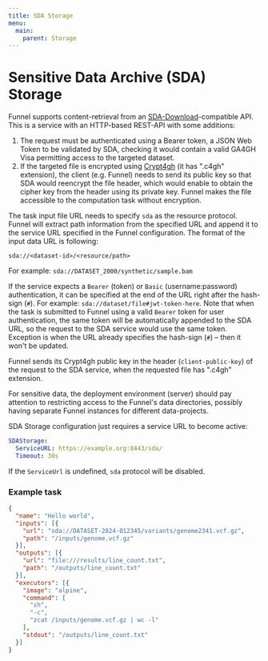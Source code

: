 ```yaml
---
title: SDA Storage
menu:
  main:
    parent: Storage
---
```


# Sensitive Data Archive (SDA) Storage

Funnel supports content-retrieval from an [SDA-Download][sda]-compatible API.
This is a service with an HTTP-based REST-API with some additions:

1. The request must be authenticated using a Bearer token, a JSON Web Token to
   be validated by SDA, checking it would contain a valid GA4GH Visa permitting
   access to the targeted dataset.
2. If the targeted file is encrypted using [Crypt4gh](crypt4gh) (it has ".c4gh"
   extension), the client (e.g. Funnel) needs to send its public key so that
   SDA would reencrypt the file header, which would enable to obtain the cipher
   key from the header using its private key. Funnel makes the file accessible
   to the computation task without encryption.

The task input file URL needs to specify `sda` as the resource protocol.
Funnel will extract path information from the specified URL and append it to
the service URL specified in the Funnel configuration. The format of the input
data URL is following:

```
sda://<dataset-id>/<resource/path>
```

For example: `sda://DATASET_2000/synthetic/sample.bam`


If the service expects a `Bearer` (token) or `Basic` (username:password)
authentication, it can be specified at the end of the URL right after the
hash-sign (`#`). For example: `sda://dataset/file#jwt-token-here`.
Note that when the task is submitted to Funnel using a valid `Bearer` token for
user authentication, the same token will be automatically appended to the
SDA URL, so the request to the SDA service would use the same token.
Exception is when the URL already specifies the hash-sign (`#`) – then it won't
be updated.

Funnel sends its Crypt4gh public key in the header (`client-public-key`) of the
request to the SDA service, when the requested file has ".c4gh" extension.

For sensitive data, the deployment environment (server) should pay attention to
restricting access to the Funnel's data directories, possibly having separate
Funnel instances for different data-projects.

SDA Storage configuration just requires a service URL to become active:

```yaml
SDAStorage:
  ServiceURL: https://example.org:8443/sda/
  Timeout: 30s
```

If the `ServiceUrl` is undefined, `sda` protocol will be disabled.

### Example task

```json
{
  "name": "Hello world",
  "inputs": [{
    "url": "sda://DATASET-2024-012345/variants/genome2341.vcf.gz",
    "path": "/inputs/genome.vcf.gz"
  }],
  "outputs": [{
    "url": "file:///results/line_count.txt",
    "path": "/outputs/line_count.txt"
  }],
  "executors": [{
    "image": "alpine",
    "command": [
      "sh",
      "-c",
      "zcat /inputs/genome.vcf.gz | wc -l"
    ],
    "stdout": "/outputs/line_count.txt"
  }]
}
```

[sda]: https://github.com/neicnordic/sensitive-data-archive/blob/main/sda-download/api/api.md
[crypt4gh]: http://samtools.github.io/hts-specs/crypt4gh.pdf

